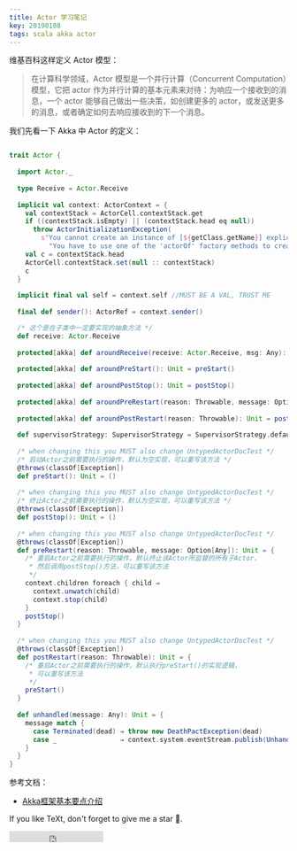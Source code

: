 ```yaml
---
title: Actor 学习笔记
key: 20190108
tags: scala akka actor
---
```


维基百科这样定义 Actor 模型：

>
> 在计算科学领域，Actor 模型是一个并行计算（Concurrent Computation）模型，它把 actor 作为并行计算的基本元素来对待：为响应一个接收到的消息，一个 actor 能够自己做出一些决策，如创建更多的 actor，或发送更多的消息，或者确定如何去响应接收到的下一个消息。
>

<!--more-->

我们先看一下 Akka 中 Actor 的定义：

```scala

trait Actor {
 
  import Actor._
 
  type Receive = Actor.Receive
 
  implicit val context: ActorContext = {
    val contextStack = ActorCell.contextStack.get
    if ((contextStack.isEmpty) || (contextStack.head eq null))
      throw ActorInitializationException(
        s"You cannot create an instance of [${getClass.getName}] explicitly using the constructor (new). " +
          "You have to use one of the 'actorOf' factory methods to create a new actor. See the documentation.")
    val c = contextStack.head
    ActorCell.contextStack.set(null :: contextStack)
    c
  }
 
  implicit final val self = context.self //MUST BE A VAL, TRUST ME
 
  final def sender(): ActorRef = context.sender()

  /* 这个是在子类中一定要实现的抽象方法 */ 
  def receive: Actor.Receive 
 
  protected[akka] def aroundReceive(receive: Actor.Receive, msg: Any): Unit = receive.applyOrElse(msg, unhandled)
 
  protected[akka] def aroundPreStart(): Unit = preStart()
 
  protected[akka] def aroundPostStop(): Unit = postStop()
 
  protected[akka] def aroundPreRestart(reason: Throwable, message: Option[Any]): Unit = preRestart(reason, message)
 
  protected[akka] def aroundPostRestart(reason: Throwable): Unit = postRestart(reason)
 
  def supervisorStrategy: SupervisorStrategy = SupervisorStrategy.defaultStrategy
 
  /* when changing this you MUST also change UntypedActorDocTest */
  /* 启动Actor之前需要执行的操作，默认为空实现，可以重写该方法 */
  @throws(classOf[Exception]) 
  def preStart(): Unit = () 
 
  /* when changing this you MUST also change UntypedActorDocTest */
  /* 终止Actor之前需要执行的操作，默认为空实现，可以重写该方法 */
  @throws(classOf[Exception]) 
  def postStop(): Unit = () 
 
  /* when changing this you MUST also change UntypedActorDocTest */
  @throws(classOf[Exception]) 
  def preRestart(reason: Throwable, message: Option[Any]): Unit = { 
    /* 重启Actor之前需要执行的操作，默认终止该Actor所监督的所有子Actor，
     * 然后调用postStop()方法，可以重写该方法
     */
    context.children foreach { child ⇒
      context.unwatch(child)
      context.stop(child)
    }
    postStop()
  }
 
  /* when changing this you MUST also change UntypedActorDocTest */
  @throws(classOf[Exception]) 
  def postRestart(reason: Throwable): Unit = {  
    /* 重启Actor之前需要执行的操作，默认执行preStart()的实现逻辑，
     * 可以重写该方法 
     */
    preStart()
  }
 
  def unhandled(message: Any): Unit = {
    message match {
      case Terminated(dead) ⇒ throw new DeathPactException(dead)
      case _                ⇒ context.system.eventStream.publish(UnhandledMessage(message, sender(), self))
    }
  }
}

```

参考文档：

- [Akka框架基本要点介绍](http://shiyanjun.cn/archives/1168.html)

If you like TeXt, don't forget to give me a star :star2:.

<iframe src="https://ghbtns.com/github-btn.html?user=kitian616&repo=jekyll-TeXt-theme&type=star&count=true" frameborder="0" scrolling="0" width="170px" height="20px"></iframe>

